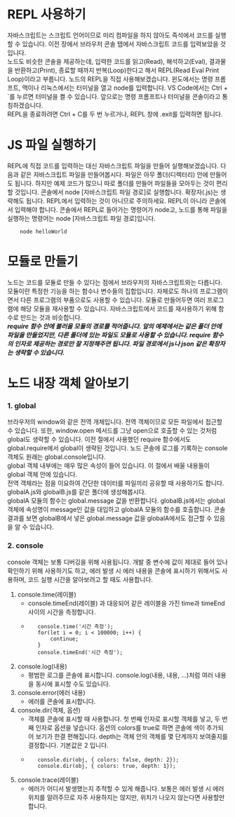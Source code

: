 # REPL 사용하기

자바스크립트는 스크립트 언어이므로 미리 컴파일을 하지 않아도 즉석에서 코드를 실행할 수 있습니다. 이전 장에서 브라우저 콘솔 탭에서 자바스크립트 코드를 입력보았을 것입니다.  
노드도 비슷한 콘솔을 제공하는데, 입력한 코드를 읽고(Read), 해석하고(Eval), 결과물을 반환하고(Print), 종료할 때까지 반복(Loop)한다고 해서 REPL(Read Eval Print Loop)이라고 부릅니다.
노드의 REPL을 직접 사용해보겠습니다. 윈도에서는 명령 프롬프트, 맥이나 리눅스에서는 터미널을 열고 node를 입력합니다. VS Code에서는 Ctrl + `를 누르면 터미널을 켤 수 있습니다. 앞으로는 명령 프롬프트나 터미널을 콘솔이라고 통칭하겠습니다.  
REPL을 종료하려면 Ctrl + C를 두 번 누르거나, REPL 창에 .exit를 입력하면 됩니다.

# JS 파일 실행하기

REPL에 직접 코드를 입력하는 대신 자바스크립트 파일을 만들어 실행해보겠습니다. 다음과 같은 자바스크립트 파일을 만들어봅시다. 파일은 아무 폴더(디렉터리) 안에 만들어도 됩니다. 하지만 예제 코드가 많으니 따로 폴더를 만들어 파일들을 모아두는 것이 편리할 것입니다.
콘솔에서 node [자바스크립트 파일 경로]로 실행합니다. 확장자(.js)는 생략해도 됩니다. REPL에서 입력하는 것이 아니므로 주의하세요. REPL이 아니라 콘솔에서 입력해야 합니다. 콘솔에서 REPL로 들어가는 명령어가 node고, 노드를 통해 파일을 실행하는 명령어는 node [자바스크립트 파일 경로]입니다.

```
    node helloWorld
```

# 모듈로 만들기

노드는 코드를 모듈로 만들 수 있다는 점에서 브라우저의 자바스크립트와는 다릅니다. 모듈이란 특정한 기능을 하는 함수나 변수들의 집합입니다. 자체로도 하나의 프로그램이면서 다른 프로그램의 부품으로도 사용할 수 있습니다.
모듈로 만들어두면 여러 프로그램에 해당 모듈을 재사용할 수 있습니다. 자바스크립트에서 코드를 재사용하기 위해 함수로 만드는 것과 비슷합니다.  
**_require 함수 안에 불러올 모듈의 경로를 적어줍니다. 앞의 예제에서는 같은 폴더 안에 파일을 만들었지만, 다른 폴더에 있는 파일도 모듈로 사용할 수 있습니다. require 함수의 인자로 제공하는 경로만 잘 지정해주면 됩니다. 파일 경로에서 js나 json 같은 확장자는 생략할 수 있습니다._**

# 노드 내장 객체 알아보기

### 1. global

브라우저의 window와 같은 전역 개체입니다. 전역 객체이므로 모든 파일에서 접근할 수 있습니다. 또한, window.open 메서드를 그냥 open으로 호출할 수 있는 것처럼 global도 생략할 수 있습니다.
이전 절에서 사용했던 require 함수에서도 global.require에서 global이 생략된 것입니다.
노드 콘솔에 로그를 기록하는 console 객체도 원래는 global.console입니다.  
global 객체 내부에는 매우 많은 속성이 들어 있습니다. 이 절에서 배울 내용들이 global 객체 안에 있습니다.  
전역 객체라는 점을 이요하여 간단한 데이터를 파일끼리 공유할 때 사용하기도 합니다. globalA.js와 globalB.js를 같은 폴더에 생성해봅시다.  
globalA 모듈의 함수는 global.message 값을 반환합니다. globalB.js에서는 global 객체에 속성명이 message인 값을 대입하고 globalA 모듈의 함수를 호출합니다. 콘솔 결과를 보면 globalB에서 넣은 global.message 값을 globalA에서도 접근할 수 있음을 알 수 있습니다.

### 2. console

console 객체는 보통 디버깅을 위해 사용됩니다. 개발 중 변수에 값이 제대로 들어 있나 확인하기 위해 사용하기도 하고, 에러 발생 시 에러 내용을 콘솔에 표시하기 위해서도 사용하며, 코드 실행 시간을 알아보려고 할 때도 사용합니다.

1. console.time(레이블)
   - console.timeEnd(레이블) 과 대응되어 같은 레이블을 가진 time과 timeEnd 사이의 시간을 측정합니다.
   - ```
        console.time('시간 측정');
        for(let i = 0; i < 100000; i++) {
            continue;
        }
        console.timeEnd('시간 측정');
     ```
2. console.log(내용)
   - 평범한 로그를 콘솔에 표시합니다. console.log(내용, 내용, ...)처럼 여러 내용을 동시에 표시할 수도 있습니다.
3. console.error(에러 내용)
   - 에러를 콘솔에 표시합니다.
4. console.dir(객체, 옵션)
   - 객체를 콘솔에 표시할 때 사용합니다. 첫 번째 인자로 표시할 객체를 넣고, 두 번째 인자로 옵션을 넣습니다. 옵션의 colors를 true로 하면 콘솔에 색이 추가되어 보기가 한결 편해집니다. depth는 객체 안의 객체를 몇 단계까지 보여줄지를 결정합니다. 기본값은 2 입니다.
   - ```
        console.dir(obj, { colors: false, depth: 2});
        console.dir(obj, { colors: true, depth: 1});
     ```
5. console.trace(레이블)
   - 에러가 어디서 발생했는지 추적할 수 있게 해줍니다. 보통은 에러 발생 시 에러 위치를 알려주므로 자주 사용하지는 않지만, 위치가 나오지 않는다면 사용할만 합니다.
